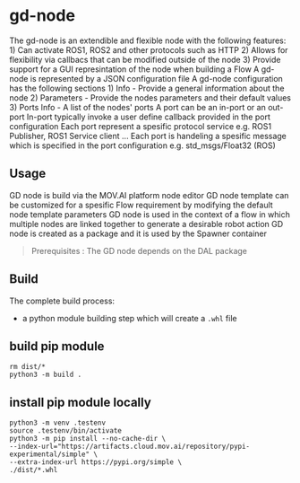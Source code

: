 # gd-node
The gd-node is an extendible and flexible node with the following features:
    1) Can activate ROS1, ROS2 and other protocols such as HTTP
    2) Allows for flexibility via callbacs that can be modified outside of the node 
    3) Provide support for a GUI represintation of the node when building a Flow
A gd-node is represented by a JSON configuration file
A gd-node configuration has the following sections
    1) Info - Provide a general information about the node
    2) Parameters - Provide the nodes parameters and their default values
    3) Ports Info - A list of the nodes' ports
        A port can be an in-port or an out-port
        In-port typically invoke a user define callback provided in the port configuration
        Each port represent a spesific protocol service e.g. ROS1 Publisher, ROS1 Service client ...
        Each port is handeling a spesific message which is specified in the port configuration e.g. std_msgs/Float32 (ROS)

## Usage
GD node is build via the MOV.AI platform node editor
GD node template can be customized for a spesific Flow requirement by modifying the default node template parameters
GD node is used in the context of a flow in which multiple nodes are linked together to generate a desirable robot action
GD node is created as a package and it is used by the Spawner container

> Prerequisites : The GD node depends on the DAL package


## Build

The complete build process:
- a python module building step which will create a `.whl` file


## build pip module

    rm dist/*
    python3 -m build .

## install pip module locally

    python3 -m venv .testenv
    source .testenv/bin/activate
    python3 -m pip install --no-cache-dir \
    --index-url="https://artifacts.cloud.mov.ai/repository/pypi-experimental/simple" \
    --extra-index-url https://pypi.org/simple \
    ./dist/*.whl

